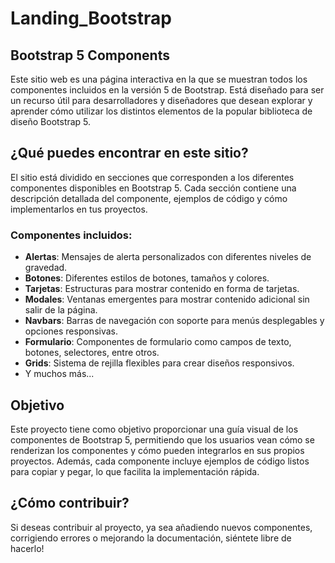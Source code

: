# Landing_Bootstrap

## Bootstrap 5 Components

Este sitio web es una página interactiva en la que se muestran todos los componentes incluidos en la versión 5 de Bootstrap. Está diseñado para ser un recurso útil para desarrolladores y diseñadores que desean explorar y aprender cómo utilizar los distintos elementos de la popular biblioteca de diseño Bootstrap 5.

## ¿Qué puedes encontrar en este sitio?

El sitio está dividido en secciones que corresponden a los diferentes componentes disponibles en Bootstrap 5. Cada sección contiene una descripción detallada del componente, ejemplos de código y cómo implementarlos en tus proyectos.

### Componentes incluidos:
- **Alertas**: Mensajes de alerta personalizados con diferentes niveles de gravedad.
- **Botones**: Diferentes estilos de botones, tamaños y colores.
- **Tarjetas**: Estructuras para mostrar contenido en forma de tarjetas.
- **Modales**: Ventanas emergentes para mostrar contenido adicional sin salir de la página.
- **Navbars**: Barras de navegación con soporte para menús desplegables y opciones responsivas.
- **Formulario**: Componentes de formulario como campos de texto, botones, selectores, entre otros.
- **Grids**: Sistema de rejilla flexibles para crear diseños responsivos.
- Y muchos más...

## Objetivo

Este proyecto tiene como objetivo proporcionar una guía visual de los componentes de Bootstrap 5, permitiendo que los usuarios vean cómo se renderizan los componentes y cómo pueden integrarlos en sus propios proyectos. Además, cada componente incluye ejemplos de código listos para copiar y pegar, lo que facilita la implementación rápida.

## ¿Cómo contribuir?

Si deseas contribuir al proyecto, ya sea añadiendo nuevos componentes, corrigiendo errores o mejorando la documentación, siéntete libre de hacerlo!

